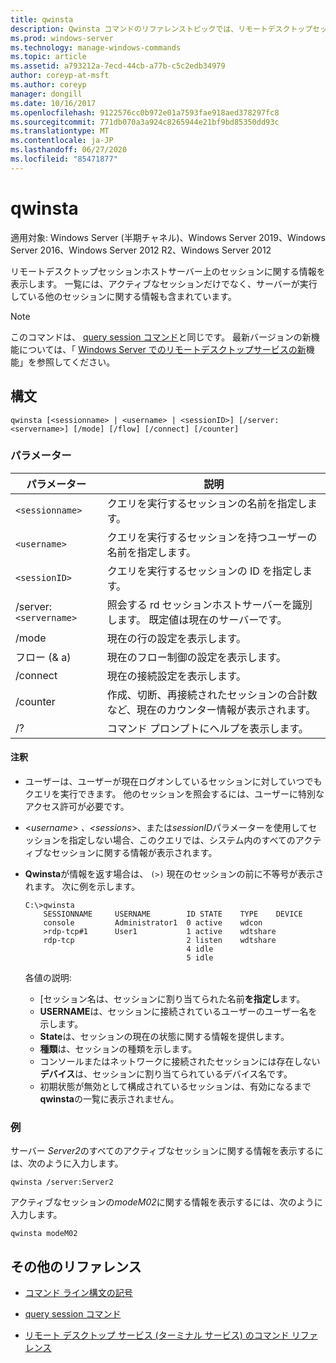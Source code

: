```yaml
---
title: qwinsta
description: Qwinsta コマンドのリファレンストピックでは、リモートデスクトップセッションホストサーバー上のセッションに関する情報を表示します。
ms.prod: windows-server
ms.technology: manage-windows-commands
ms.topic: article
ms.assetid: a793212a-7ecd-44cb-a77b-c5c2edb34979
author: coreyp-at-msft
ms.author: coreyp
manager: dongill
ms.date: 10/16/2017
ms.openlocfilehash: 9122576cc0b972e01a7593fae918aed378297fc8
ms.sourcegitcommit: 771db070a3a924c8265944e21bf9bd85350dd93c
ms.translationtype: MT
ms.contentlocale: ja-JP
ms.lasthandoff: 06/27/2020
ms.locfileid: "85471877"
---
```

# <a name="qwinsta"></a>qwinsta

適用対象: Windows Server (半期チャネル)、Windows Server 2019、Windows Server 2016、Windows Server 2012 R2、Windows Server 2012

リモートデスクトップセッションホストサーバー上のセッションに関する情報を表示します。 一覧には、アクティブなセッションだけでなく、サーバーが実行している他のセッションに関する情報も含まれています。

> [!NOTE]
> このコマンドは、 [query session コマンド](query-session.md)と同じです。 最新バージョンの新機能については、「 [Windows Server でのリモートデスクトップサービスの新](https://docs.microsoft.com/previous-versions/windows/it-pro/windows-server-2012-R2-and-2012/dn283323(v=ws.11))機能」を参照してください。

## <a name="syntax"></a>構文

```
qwinsta [<sessionname> | <username> | <sessionID>] [/server:<servername>] [/mode] [/flow] [/connect] [/counter]
```

### <a name="parameters"></a>パラメーター

| パラメーター | 説明 |
|--|--|
| `<sessionname>` | クエリを実行するセッションの名前を指定します。 |
| `<username>` | クエリを実行するセッションを持つユーザーの名前を指定します。 |
| `<sessionID>` | クエリを実行するセッションの ID を指定します。 |
| /server:`<servername>` | 照会する rd セッションホストサーバーを識別します。 既定値は現在のサーバーです。 |
| /mode | 現在の行の設定を表示します。 |
| フロー (& a) | 現在のフロー制御の設定を表示します。 |
| /connect | 現在の接続設定を表示します。 |
| /counter | 作成、切断、再接続されたセッションの合計数など、現在のカウンター情報が表示されます。 |
| /? | コマンド プロンプトにヘルプを表示します。 |

#### <a name="remarks"></a>注釈

- ユーザーは、ユーザーが現在ログオンしているセッションに対していつでもクエリを実行できます。 他のセッションを照会するには、ユーザーに特別なアクセス許可が必要です。

- <*username*> *、<sessions*>、または*sessionID*パラメーターを使用してセッションを指定しない場合、このクエリでは、システム内のすべてのアクティブなセッションに関する情報が表示されます。

- **Qwinsta**が情報を返す場合は、 `(>)` 現在のセッションの前に不等号が表示されます。 次に例を示します。

    ```
    C:\>qwinsta
        SESSIONNAME     USERNAME        ID STATE    TYPE    DEVICE
        console         Administrator1  0 active    wdcon
        >rdp-tcp#1      User1           1 active    wdtshare
        rdp-tcp                         2 listen    wdtshare
                                        4 idle
                                        5 idle
    ```

    各値の説明:
  - [セッション名は、セッションに割り当てられた名前**を指定し**ます。
  - **USERNAME**は、セッションに接続されているユーザーのユーザー名を示します。
  - **State**は、セッションの現在の状態に関する情報を提供します。
  - **種類**は、セッションの種類を示します。
  - コンソールまたはネットワークに接続されたセッションには存在しない**デバイス**は、セッションに割り当てられているデバイス名です。
  - 初期状態が無効として構成されているセッションは、有効になるまで**qwinsta**の一覧に表示されません。

### <a name="examples"></a>例

サーバー *Server2*のすべてのアクティブなセッションに関する情報を表示するには、次のように入力します。

```
qwinsta /server:Server2
```

アクティブなセッションの*modeM02*に関する情報を表示するには、次のように入力します。

```
qwinsta modeM02
```

## <a name="additional-references"></a>その他のリファレンス

- [コマンド ライン構文の記号](command-line-syntax-key.md)

- [query session コマンド](query-session.md)

- [リモート デスクトップ サービス (ターミナル サービス) のコマンド リファレンス](remote-desktop-services-terminal-services-command-reference.md)

